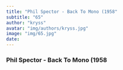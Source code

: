 ```yaml
---
title: "Phil Spector - Back To Mono (1958"
subtitle: "65"
author: "kryss"
avatar: "img/authors/kryss.jpg"
image: "img/65.jpg"
date:
---
```


### Phil Spector - Back To Mono (1958
